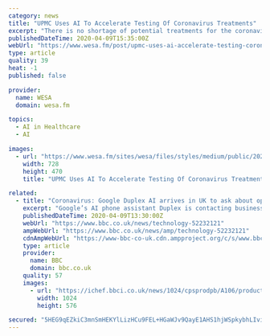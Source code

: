 ```yaml
---
category: news
title: "UPMC Uses AI To Accelerate Testing Of Coronavirus Treatments"
excerpt: "There is no shortage of potential treatments for the coronavirus—the real shortage is the time to figure out which ones work best. But UPMC says it plans to use artificial intelligence to accelerate the timetable for winnowing out approaches that don’t work. And among the first drugs to be tested will be anti-malarial medication ..."
publishedDateTime: 2020-04-09T15:35:00Z
webUrl: "https://www.wesa.fm/post/upmc-uses-ai-accelerate-testing-coronavirus-treatments"
type: article
quality: 39
heat: -1
published: false

provider:
  name: WESA
  domain: wesa.fm

topics:
  - AI in Healthcare
  - AI

images:
  - url: "https://www.wesa.fm/sites/wesa/files/styles/medium/public/202004/anguspic.png"
    width: 728
    height: 470
    title: "UPMC Uses AI To Accelerate Testing Of Coronavirus Treatments"

related:
  - title: "Coronavirus: Google Duplex AI arrives in UK to ask about opening hours"
    excerpt: "Google’s AI phone assistant Duplex is contacting businesses across the UK and asking them what their coronavirus business hours are. It is using the responses to update company listings shown on Google Search and Google Maps. The Duplex AI assistant can be used by people in the US and New Zealand to make restaurant bookings and other ..."
    publishedDateTime: 2020-04-09T13:30:00Z
    webUrl: "https://www.bbc.co.uk/news/technology-52232121"
    ampWebUrl: "https://www.bbc.co.uk/news/amp/technology-52232121"
    cdnAmpWebUrl: "https://www-bbc-co-uk.cdn.ampproject.org/c/s/www.bbc.co.uk/news/amp/technology-52232121"
    type: article
    provider:
      name: BBC
      domain: bbc.co.uk
    quality: 57
    images:
      - url: "https://ichef.bbci.co.uk/news/1024/cpsprodpb/A106/production/_111722214_google_assistant_button.jpg"
        width: 1024
        height: 576

secured: "5HEG9qEZkiC3mnSmHEKYlLizHCu9FEL+HGaWJv9QayE1AHS1hjWSpkybhLIvi2AR9FNLt49uu57fdNWMRK9AFV48haNXctIU8gQM0MMMcsKEMTP7B70Z4L6GifN98Dpa95tymqyRPnhk9pXgmjSbnDa6dIBbuiufm5yqjOuPjiQF2erQPNHqJp4roqbug64zzmNWxSgnnwzzKePmGu3xIBEEnoul/jaTSH5DgEZtA6VrRKMK5MHxWo6QvkVqtadU7CYzDsnRrPFJ9YDsr3LJV6KGe842r71SVGAalbMVGU33oaJJbibtREcToEUGPyN6Nmlg77yXj/QxGyM2KZFJXqwDf2bvMiKfLXOVJvXR6ZaOZ7jsWhWh/TR0YiVbP68/+wNM8P3sG0jpueyTc/efMOwFtXgPm9lzuxoSVo7B8v38c79CDAvgXIOLNGDpxlkG+h5pWA1QiA28QJ66AKUTcvcqhGE4C5L+yX9tVQI3Kzg=;KznrHdDpt7UUfY6WZKhu9w=="
---
```


